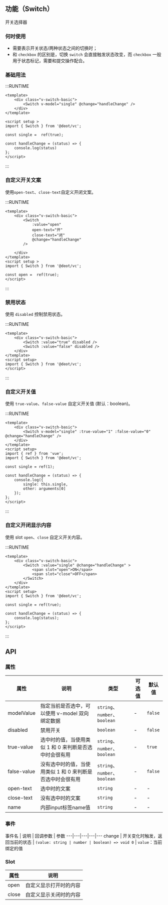 ## 功能（Switch）

开关选择器

### 何时使用

- 需要表示开关状态/两种状态之间的切换时；
- 和 `checkbox` 的区别是，切换 `switch` 会直接触发状态改变，而 `checkbox` 一般用于状态标记，需要和提交操作配合。

### 基础用法

:::RUNTIME
```vue
<template>
	<div class="v-switch-basic">
		<Switch v-model="single" @change="handleChange" />
	</div>
</template>

<script setup >
import { Switch } from '@deot/vc';

const single =  ref(true);

const handleChange = (status) => {
	console.log(status)
};
</script>
```
:::

### 自定义开关文案
使用`open-text`、`close-text`自定义开闭文案。

:::RUNTIME
```vue
<template>
	<div class="v-switch-basic">
		<Switch
			:value="open"
			open-text="开"
			close-text="闭"
			@change="handleChange"
		/>

	</div>
</template>
<script setup >
import { Switch } from '@deot/vc';

const open =  ref(true);
</script>
```
:::

### 禁用状态
使用 `disabled` 控制禁用状态。

:::RUNTIME
```vue
<template>
	<div class="v-switch-basic">
		<Switch :value="true" disabled />
		<Switch :value="false" disabled />
	</div>
</template>
<script setup>
import { Switch } from '@deot/vc';
</script>
```
:::

### 自定义开关值
使用 `true-value`、`false-value` 自定义开关值 (默认：boolean)。

:::RUNTIME
```vue
<template>
	<div class="v-switch-basic">
		<Switch v-model="single" :true-value="1" :false-value="0" @change="handleChange" />
	</div>
</template>
<script setup>
import { ref } from 'vue';
import { Switch } from '@deot/vc';

const single = ref(1);

const handleChange = (status) => {
	console.log({
		single: this.single,
		other: arguments[0]
	});
};
</script>
```
:::

### 自定义开闭显示内容
使用 slot `open`、`close` 自定义开关内容。

:::RUNTIME
```vue
<template>
	<div class="v-switch-basic">
		<Switch :value="single" @change="handleChange" >
			<span slot="open">ON</span>
			<span slot="close">OFF</span>
		</Switch>
	</div>
</template>
<script setup>
import { Switch } from '@deot/vc';

const single = ref(true);

const handleChange = (status) => {
	console.log(status);
};
</script>
```
:::

## API

### 属性
属性 | 说明 | 类型 | 可选值 | 默认值
---|---|---|---|---
modelValue | 指定当前是否选中，可以使用 v-model 双向绑定数据 | `string`、`number`、`boolean` | - | `false`
disabled | 禁用开关 | `boolean` | - | `false`
true-value | 选中时的值，当使用类似 1 和 0 来判断是否选中时会很有用 | `string`、`number`、`boolean` | - | `true`
false-value | 没有选中时的值，当使用类似 1 和 0 来判断是否选中时会很有用 | `string`、`number`、`boolean` | - | `false`
open-text | 选中时的文案 | `string` | - | -
close-text | 没有选中时的文案 | `string` | - | -
name | 内部input标签name值 | `string` | - | -

### 事件
事件名 | 说明 | 回调参数 | 参数
---|---|---|---|---
change | 开关变化时触发，返回当前的状态 | `(value: string | number | boolean) => void 0` | `value`：当前绑定的值

### Slot
属性 | 说明
---|---
open | 自定义显示打开时的内容
close | 自定义显示关闭时的内容
